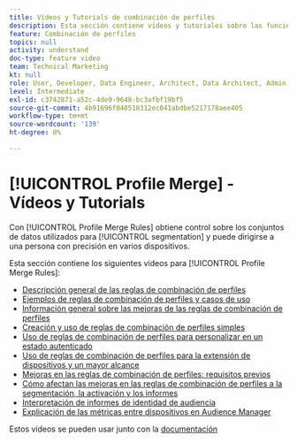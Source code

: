 ```yaml
---
title: Vídeos y Tutorials de combinación de perfiles
description: Esta sección contiene vídeos y tutoriales sobre las funciones de combinación de perfiles, como las reglas de combinación de perfiles.
feature: Combinación de perfiles
topics: null
activity: understand
doc-type: feature video
team: Technical Marketing
kt: null
role: User, Developer, Data Engineer, Architect, Data Architect, Admin, Leader
level: Intermediate
exl-id: c3742871-a52c-4de9-9648-bc3afbf19bf5
source-git-commit: 4b91696f840518312ec041abdbe5217178aee405
workflow-type: tm+mt
source-wordcount: '139'
ht-degree: 0%

---
```


# [!UICONTROL Profile Merge] - Vídeos y Tutorials

Con [!UICONTROL Profile Merge Rules] obtiene control sobre los conjuntos de datos utilizados para [!UICONTROL segmentation] y puede dirigirse a una persona con precisión en varios dispositivos.

Esta sección contiene los siguientes vídeos para [!UICONTROL Profile Merge Rules]:

* [Descripción general de las reglas de combinación de perfiles](overview-of-profile-merge-rules.md)
* [Ejemplos de reglas de combinación de perfiles y casos de uso](profile-merge-rule-examples-and-use-cases.md)
* [Información general sobre las mejoras de las reglas de combinación de perfiles](overview-of-profile-merge-rule-enhancements.md)
* [Creación y uso de reglas de combinación de perfiles simples](creating-and-using-simple-profile-merge-rules.md)
* [Uso de reglas de combinación de perfiles para personalizar en un estado autenticado](using-profile-merge-rules-to-personalize-in-an-authenticated-state.md)
* [Uso de reglas de combinación de perfiles para la extensión de dispositivos y un mayor alcance](using-profile-merge-rules-for-device-extension-and-increased-reach.md)
* [Mejoras en las reglas de combinación de perfiles: requisitos previos](profile-merge-rule-enhancements-pre-requisites.md)
* [Cómo afectan las mejoras en las reglas de combinación de perfiles a la segmentación, la activación y los informes](how-profile-merge-rule-enhancements-impact-segmentation-activation-and-reporting.md)
* [Interpretación de informes de identidad de audiencia](interpret-audience-identity-reporting.md)
* [Explicación de las métricas entre dispositivos en Audience Manager](understanding-cross-device-metrics-in-audience-manager.md)

Estos vídeos se pueden usar junto con la [documentación](https://docs.adobe.com/help/en/audience-manager/user-guide/features/profile-merge-rules/merge-rules-overview.html)
